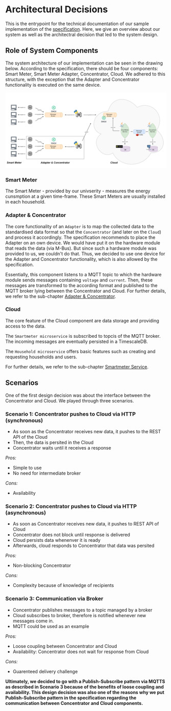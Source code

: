 # Architectural Decisions

This is the entrypoint for the technical documentation of our sample implementation of the [specification](../../specification/). Here, we give an overview about our system as well as the architectral decision that led to the system design.

## Role of System Components

The system architecture of our implementation can be seen in the drawing below. According to the specification, there should be four components: Smart Meter, Smart Meter Adapter, Concentrator, Cloud. We adhered to this structure, with the exception that the Adapter and Concentrator functionality is executed on the same device.

![system_architecture](images/System_Architecture.png)

### Smart Meter

The Smart Meter - provided by our univserity - measures the energy cunsmption at a given time-frame. These Smart Meters are usually installed in each household.

### Adapter & Concentrator

The core functionality of an `Adapter` is to map the collected data to the standardised data format so that the `Concentrator` (and later on the `Cloud`) and process it accordingly. The specification recommends to place the Adapter on an own device. We would have put it on the hardware module that reads the data (via M-Bus). But since such a hardware module was provided to us, we couldn't do that. Thus, we decided to use one device for the Adapter and Concentrator functionality, which is also allowed by the specification.

Essentially, this component listens to a MQTT topic to which the hardware module sends messages containing `voltage` and `current`. Then, these messages are transformed to the according format and published to the MQTT broker lying between the Concentrator and Cloud. For further details, we refer to the sub-chapter [Adapter & Concentrator](adapter-and-concentrator/Adapter_Concentrator.md).

### Cloud

The core feature of the Cloud component are data storage and providing access to the data.

The `Smartmeter microservice` is subscribed to topcis of the MQTT broker. The incoming messages are eventually persisted in a TimescaleDB.

The `Household microservice` offers basic features such as creating and requesting households and users.

For further details, we refer to the sub-chapter [Smartmeter Service](smartmeter-service/Smartmeter_Service.md).

## Scenarios

One of the first design decision was about the interface between the Concentrator and Cloud. We played through three scenarios.

### Scenario 1: Concentrator pushes to Cloud via HTTP (synchronous)

* As soon as the Concentrator receives new data, it pushes to the REST API of the Cloud
* Then, the data is persited in the Cloud
* Concentrator waits until it receives a response

_Pros:_

* Simple to use
* No need for intermediate broker

_Cons:_

* Availability

### Scenario 2: Concentrator pushes to Cloud via HTTP (asynchronous)

* As soon as Concentrator receives new data, it pushes to REST API of Cloud
* Concentrator does not block until response is delivered
* Cloud persists data whenenver it is ready
* Afterwards, cloud responds to Concentrator that data was persited

_Pros:_

* Non-blocking Concentrator

_Cons:_

* Complexity because of knowledge of recipients

### Scenario 3: Communication via Broker

* Concentrator publishes messages to a topic managed by a broker
* Cloud subscribes to broker, therefore is notified whenever new messages come in.
* MQTT could be used as an example

_Pros:_

* Loose coupling between Concentrator and Cloud
* Availability: Concentrator does not wait for response from Cloud

_Cons:_

* Guarenteed delivery challenge

**Ultimately, we decided to go with a Publish-Subscribe pattern via MQTTS as described in Scenario 3 because of the benefits of loose coupling and availability. This design decision was also one of the reasons why we put Publish-Subscribe pattern in the specification regarding the communication between Concentrator and Cloud components.**
